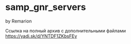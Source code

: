 # samp_gnr_servers
by Remarion

Ссылка на полный архив с дополнительными файлами https://yadi.sk/d/YNTDF1ZKbsFEy
